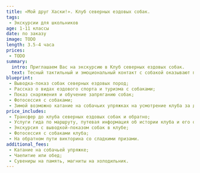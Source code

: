 ```yaml
---
title: «Мой друг Хаски!». Клуб северных ездовых собак.
tags:
 - Экскурсии для школьников
age: 1-11 классы
date: по заказу
image: TODO
length: 3.5-4 часа
prices:
 - TODO
summary:
  intro: Приглашаем Вас на экскурсию в Клуб северных ездовых собак.
  text: Тесный тактильный и эмоциональный контакт с собакой оказывают положительное влияние на психологическое состояние детей. Есть даже термин «канис-терапия», специалисты которой отмечают поразительные возможности лечения детей при помощи «лохматых четвероногих целителей».
blueprint:
 - Выводка-показ собак северных ездовых пород;
 - Рассказ о видах ездового спорта и туризма с собаками;
 - Показ снаряжения и обучение запряганию собак;
 - Фотосессия с собаками;
 - Зимой возможно катание на собачьих упряжках на усмотрение клуба за дополнительную оплату.
price_includes:
 - Трансфер до клуба северных ездовых собак и обратно;
 - Услуги гида по маршруту, путевая информация об истории клуба и его обитателях;
 - Экскурсия с выводкой-показом собак в клубе;
 - Фотосессия с собаками клуба;
 - На обратном пути викторина со сладкими призами.
additional_fees:
 - Катание на собачьей упряжке;
 - Чаепитие или обед;
 - Сувениры на память, магниты на холодильник.
---
```

